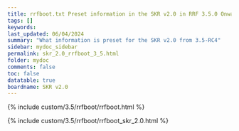 ```yaml
---
title: rrfboot.txt Preset information in the SKR v2.0 in RRF 3.5.0 Onwards
tags: []
keywords: 
last_updated: 06/04/2024
summary: "What information is preset for the SKR v2.0 from 3.5-RC4"
sidebar: mydoc_sidebar
permalink: skr_2.0_rrfboot_3_5.html
folder: mydoc
comments: false
toc: false
datatable: true
boardname: SKR v2.0
---
```


{% include custom/3.5/rrfboot/rrfboot.html %}

{% include custom/3.5/rrfboot/rrfboot_skr_2.0.html %}
